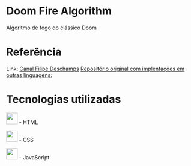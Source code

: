 <h1> Doom Fire Algorithm</h1>
Algoritmo de fogo do clássico Doom

# Referência
Link: <a href="https://www.youtube.com/watch?v=fxm8cadCqbs">Canal Filipe Deschamps</a>
<a href="https://github.com/filipedeschamps/doom-fire-algorithm"> 
Repositório original com implentações em outras linguagens:
</a>

# Tecnologias utilizadas
<img style="width: 30px; height: 30px" src="https://cdn.worldvectorlogo.com/logos/html-1.svg"> - HTML

<img style="width: 30px; height: 30px" src="https://cdn.worldvectorlogo.com/logos/css-3.svg"> - CSS

<img style="width: 30px; height: 30px" src="https://cdn.worldvectorlogo.com/logos/logo-javascript.svg"> - JavaScript